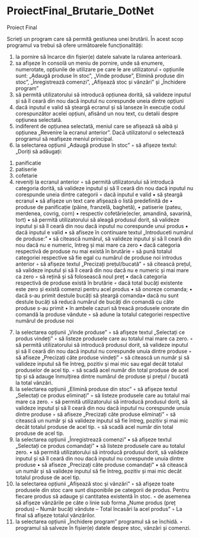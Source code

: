 # ProiectFinal_Brutarie_DotNet
 Proiect Final
 
 Scrieți un program care să permită gestiunea unei brutării. În acest scop programul va trebui să 
ofere următoarele funcționalități:
1. la pornire să încarce din fișier(e) datele salvate la rularea anterioară.
2. sa afișeze în consolă un meniu de pornire, unde să enumere, numerotate, opțiunile de utilizare 
pe care le are utilizatorul
◦ opțiunile sunt: „Adaugă produse în stoc”, „Vinde produse”, Elimină produse din stoc”, 
„Înregistrează comenzi”, „Afișează stoc și vânzări” și „Închidere program”
3. să permită utilizatorului să introducă opțiunea dorită, să valideze inputul și să îl ceară din nou 
dacă inputul nu corespunde uneia dintre opțiuni
4. dacă inputul e valid să șteargă ecranul și să lanseze în execuție codul corespunzător acelei 
opțiuni, afisând un nou text, cu detalii despre opțiunea selectată.
5. indiferent de opțiunea selectată, meniul care se afișează să aibă și opțiunea „Revenire la ecranul 
anterior”. Dacă utilizatorul o selectează programul să reafișeze meniul principal.
6. la selectarea opțiunii „Adaugă produse în stoc” 
◦ să afișeze textul: 
„Doriți să adăugați:
1) panificatie
2) patiserie
3) cofetarie
0) reveniți la ecranul anterior
◦ să permită utilizatorului să introducă categoria dorită, să valideze inputul și să îl ceară din 
nou dacă inputul nu corespunde uneia dintre categorii
◦ dacă inputul e valid 
▪ să șteargă ecranul 
▪ să afișeze un text care afișează o listă predefinită de
• produse de panificație (pâine, franzelă, baghetă), 
• patiserie (pateu, merdenea, covrig, corn) 
• respectiv cofetărie(ecler, amandină, savarină, tort)
▪ să permită utilizatorului să aleagă produsul dorit, să valideze inputul și să îl ceară din 
nou dacă inputul nu corespunde unui produs
▪ dacă inputul e valid 
• să afiseze în continuare textul „Introduceti numărul de produse:” 
• să citească numărul, să valideze inputul și să îl ceară din nou dacă nu e numeric, 
întreg și mai mare ca zero
• dacă categoria respectivă de produse nu mai există în brutărie 
◦ să pună totalul categoriei respective să fie egal cu numărul de produse noi 
introdus anterior
◦ să afișeze textul „Precizați prețul/bucată” 
◦ să citească prețul, să valideze inputul și să îl ceară din nou dacă nu e numeric și 
mai mare ca zero
◦ să rețină și să folosească noul preț
• dacă categoria respectivă de produse există în brutărie
◦ dacă total bucăți existente este zero și există comenzi pentru acel produs
▪ să onoreze comanda;
• dacă s-au primit destule bucăți să șteargă comanda• dacă nu sunt destule bucăți să reducă numărul de bucăți din comandă cu 
câte produse s-au primit
• în ambele cazuri să treacă produsele onorate din comandă la produse 
vândute
◦ să adune la totalul categoriei respective numărul de produse noi
7. la selectarea opțiunii „Vinde produse”
◦ să afișeze textul „Selectați ce produs vindeți” 
◦ să listeze produsele care au totalul mai mare ca zero.
◦ să permită utilizatorului să introducă produsul dorit, să valideze inputul și să îl ceară din nou
dacă inputul nu corespunde unuia dintre produse
◦ să afiseze „Precizați câte produse vindeți” 
◦ să citească un număr și să valideze inputul să fie întreg, pozitiv și mai mic sau egal decât 
totalul produselor de acel tip.
◦ să scadă acel număr din total produse de acel tip și să adauge înmulțirea dintre numărul de 
produse și prețul / bucată la total vânzări.
8. la selectarea opțiunii „Elimină produse din stoc”
◦ să afișeze textul „Selectați ce produs eliminați”
◦ să listeze produsele care au totalul mai mare ca zero. 
◦ să permită utilizatorului să introducă produsul dorit, să valideze inputul și să îl ceară din nou
dacă inputul nu corespunde unuia dintre produse
◦ să afiseze „Precizați câte produse eliminați”
◦ să citească un număr și să valideze inputul să fie întreg, pozitiv și mai mic decât totalul 
produse de acel tip.
◦ să scadă acel număr din total produse de acel tip.
9. la selectarea opțiunii „Înregistrează comenzi”
• să afișeze textul „Selectați ce produs comandați”
• să listeze produsele care au totalul zero.
• să permită utilizatorului să introducă produsul dorit, să valideze inputul și să îl ceară din nou
dacă inputul nu corespunde unuia dintre produse
• să afiseze „Precizați câte produse comandați”
• să citească un număr și să valideze inputul să fie întreg, pozitiv și mai mic decât totalul 
produse de acel tip.
10. la selectarea opțiunii „Afișează stoc și vânzări”
◦ să afișeze toate produsele din stoc care sunt disponibile pe categorii de produs. Pentru 
fiecare produs să adauge și cantitatea existentă în stoc.
◦ de asemenea să afișeze vânzările pe câte o linie sub forma „Nume produs (preț produs) –
Număr bucăți vândute – Total încasări la acel produs”
◦ La final să afișeze totalul vânzărilor.
11. la selectarea opțiunii „Închidere program” programul să se închidă.
◦ programul să salveze în fișier(e) datele despre stoc, vânzări și comenzi.